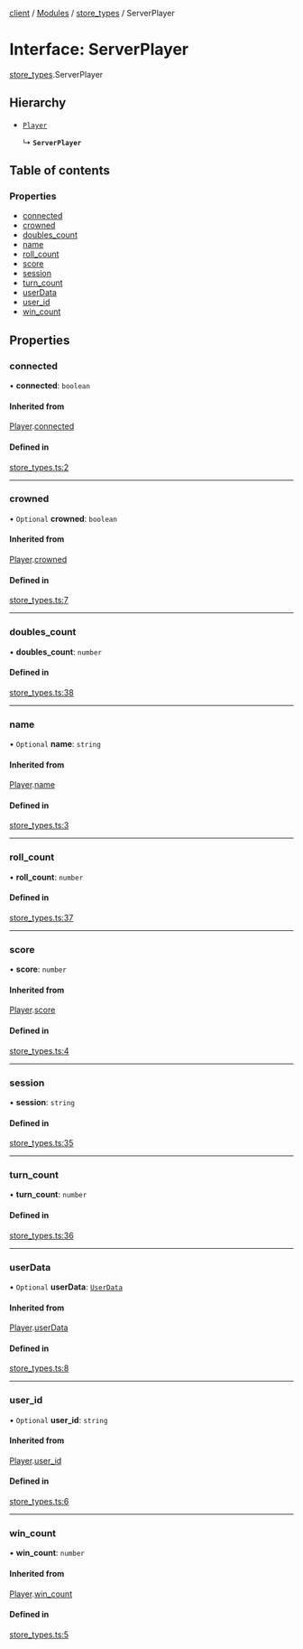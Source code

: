 [client](/) / [Modules](/gen/modules.md) / [store\_types](/gen/modules/store_types.md) / ServerPlayer

# Interface: ServerPlayer

[store_types](/gen/modules/store_types.md).ServerPlayer

## Hierarchy

- [`Player`](/gen/interfaces/store_types.Player.md)

  ↳ **`ServerPlayer`**

## Table of contents

### Properties

- [connected](/gen/interfaces/store_types.ServerPlayer.md#connected)
- [crowned](/gen/interfaces/store_types.ServerPlayer.md#crowned)
- [doubles\_count](/gen/interfaces/store_types.ServerPlayer.md#doubles_count)
- [name](/gen/interfaces/store_types.ServerPlayer.md#name)
- [roll\_count](/gen/interfaces/store_types.ServerPlayer.md#roll_count)
- [score](/gen/interfaces/store_types.ServerPlayer.md#score)
- [session](/gen/interfaces/store_types.ServerPlayer.md#session)
- [turn\_count](/gen/interfaces/store_types.ServerPlayer.md#turn_count)
- [userData](/gen/interfaces/store_types.ServerPlayer.md#userdata)
- [user\_id](/gen/interfaces/store_types.ServerPlayer.md#user_id)
- [win\_count](/gen/interfaces/store_types.ServerPlayer.md#win_count)

## Properties

### connected

• **connected**: `boolean`

#### Inherited from

[Player](/gen/interfaces/store_types.Player.md).[connected](/gen/interfaces/store_types.Player.md#connected)

#### Defined in

[store_types.ts:2](https://github.com/cgsdev0/rollycubes/blob/1c25446/client/src/types/store_types.ts#L2)

___

### crowned

• `Optional` **crowned**: `boolean`

#### Inherited from

[Player](/gen/interfaces/store_types.Player.md).[crowned](/gen/interfaces/store_types.Player.md#crowned)

#### Defined in

[store_types.ts:7](https://github.com/cgsdev0/rollycubes/blob/1c25446/client/src/types/store_types.ts#L7)

___

### doubles\_count

• **doubles\_count**: `number`

#### Defined in

[store_types.ts:38](https://github.com/cgsdev0/rollycubes/blob/1c25446/client/src/types/store_types.ts#L38)

___

### name

• `Optional` **name**: `string`

#### Inherited from

[Player](/gen/interfaces/store_types.Player.md).[name](/gen/interfaces/store_types.Player.md#name)

#### Defined in

[store_types.ts:3](https://github.com/cgsdev0/rollycubes/blob/1c25446/client/src/types/store_types.ts#L3)

___

### roll\_count

• **roll\_count**: `number`

#### Defined in

[store_types.ts:37](https://github.com/cgsdev0/rollycubes/blob/1c25446/client/src/types/store_types.ts#L37)

___

### score

• **score**: `number`

#### Inherited from

[Player](/gen/interfaces/store_types.Player.md).[score](/gen/interfaces/store_types.Player.md#score)

#### Defined in

[store_types.ts:4](https://github.com/cgsdev0/rollycubes/blob/1c25446/client/src/types/store_types.ts#L4)

___

### session

• **session**: `string`

#### Defined in

[store_types.ts:35](https://github.com/cgsdev0/rollycubes/blob/1c25446/client/src/types/store_types.ts#L35)

___

### turn\_count

• **turn\_count**: `number`

#### Defined in

[store_types.ts:36](https://github.com/cgsdev0/rollycubes/blob/1c25446/client/src/types/store_types.ts#L36)

___

### userData

• `Optional` **userData**: [`UserData`](/gen/interfaces/store_types.UserData.md)

#### Inherited from

[Player](/gen/interfaces/store_types.Player.md).[userData](/gen/interfaces/store_types.Player.md#userdata)

#### Defined in

[store_types.ts:8](https://github.com/cgsdev0/rollycubes/blob/1c25446/client/src/types/store_types.ts#L8)

___

### user\_id

• `Optional` **user\_id**: `string`

#### Inherited from

[Player](/gen/interfaces/store_types.Player.md).[user_id](/gen/interfaces/store_types.Player.md#user_id)

#### Defined in

[store_types.ts:6](https://github.com/cgsdev0/rollycubes/blob/1c25446/client/src/types/store_types.ts#L6)

___

### win\_count

• **win\_count**: `number`

#### Inherited from

[Player](/gen/interfaces/store_types.Player.md).[win_count](/gen/interfaces/store_types.Player.md#win_count)

#### Defined in

[store_types.ts:5](https://github.com/cgsdev0/rollycubes/blob/1c25446/client/src/types/store_types.ts#L5)
